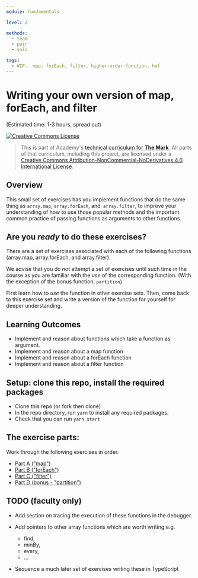 ```yaml
---
module: fundamentals

level: 2

methods:
  - team
  - pair
  - solo

tags:
  - WIP.  map, forEach, filter, higher-order-function, hof
---
```


# Writing your own version of map, forEach, and filter

(Estimated time: 1-3 hours, spread out)

<a rel="license" href="http://creativecommons.org/licenses/by-nc-nd/4.0/"><img alt="Creative Commons License" style="border-width:0" src="https://i.creativecommons.org/l/by-nc-nd/4.0/88x31.png" /></a>

> This is part of Academy's [technical curriculum for **The Mark**](https://github.com/WeAreAcademy/curriculum-mark). All parts of that curriculum, including this project, are licensed under a <a rel="license" href="http://creativecommons.org/licenses/by-nc-nd/4.0/">Creative Commons Attribution-NonCommercial-NoDerivatives 4.0 International License</a>.

## Overview

This small set of exercises has you implement functions that do the same thing as `array.map`, `array.forEach`, and` array.filter`, to improve your understanding of how to use those popular methods and the important common practice of passing functions as arguments to other functions.

## Are you _ready_ to do these exercises?

There are a set of exercises associated with each of the following functions (array.map, array.forEach, and array.filter).

We advise that you do not attempt a set of exercises until such time in the course as you are familiar with the _use_ of the corresponding function. (With the exception of the bonus function, `partition`)

First learn how to _use_ the function in other exercise sets. Then, come back to this exercise set and write a version of the function for yourself for deeper understanding.

## Learning Outcomes

- Implement and reason about functions which take a function as argument.
- Implement and reason about a map function
- Implement and reason about a forEach function
- Implement and reason about a filter function

## Setup: clone this repo, install the required packages

- Clone this repo (or fork then clone)
- In the repo directory, run `yarn` to install any required packages.
- Check that you can run `yarn start`

## The exercise parts:

Work through the following exercises in order.

- [Part A ("map")](./README-A.md)
- [Part B ("forEach")](./README-B.md)
- [Part C ("filter")](./README-C.md)
- [Part D (bonus - "partition")](./README-D.md)

## TODO (faculty only)

- Add section on tracing the execution of these functions in the debugger.

- Add pointers to other array functions which are worth writing
  e.g.

  - find,
  - minBy,
  - every,
  - ...

- Sequence a much later set of exercises writing these in TypeScript
